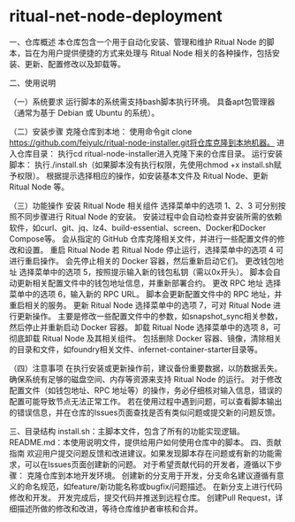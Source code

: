 # ritual-net-node-deployment
一、仓库概述
本仓库包含一个用于自动化安装、管理和维护 Ritual Node 的脚本，旨在为用户提供便捷的方式来处理与 Ritual Node 相关的各种操作，包括安装、更新、配置修改以及卸载等。

二、使用说明

（一）系统要求
运行脚本的系统需支持bash脚本执行环境。
具备apt包管理器（通常为基于 Debian 或 Ubuntu 的系统）。

（二）安装步骤
克隆仓库到本地：
使用命令git clone https://github.com/feiyulc/ritual-node-installer.git将仓库克隆到本地机器。
进入仓库目录：
执行cd ritual-node-installer进入克隆下来的仓库目录。
运行安装脚本：
执行./install.sh（如果脚本没有执行权限，先使用chmod +x install.sh赋予权限）。
根据提示选择相应的操作，如安装基本文件及 Ritual Node、更新 Ritual Node 等。

（三）功能操作
安装 Ritual Node 相关组件
选择菜单中的选项 1、2、3 可分别按照不同步骤进行 Ritual Node 的安装。
安装过程中会自动检查并安装所需的依赖软件，如curl、git、jq、lz4、build-essential、screen、Docker和Docker Compose等。
会从指定的 GitHub 仓库克隆相关文件，并进行一些配置文件的修改和设置。
重启 Ritual Node
若 Ritual Node 停止运行，选择菜单中的选项 4 可进行重启操作。
会先停止相关的 Docker 容器，然后重新启动它们。
更改钱包地址
选择菜单中的选项 5，按照提示输入新的钱包私钥（需以0x开头）。
脚本会自动更新相关配置文件中的钱包地址信息，并重新部署合约。
更改 RPC 地址
选择菜单中的选项 6，输入新的 RPC URL。
脚本会更新配置文件中的 RPC 地址，并重启相关的服务。
更新 Ritual Node
选择菜单中的选项 7，可对 Ritual Node 进行更新操作。
主要是修改一些配置文件中的参数，如snapshot_sync相关参数，然后停止并重新启动 Docker 容器。
卸载 Ritual Node
选择菜单中的选项 8，可彻底卸载 Ritual Node 及其相关组件。
包括删除 Docker 容器、镜像，清除相关的目录和文件，如foundry相关文件、infernet-container-starter目录等。

（四）注意事项
在执行安装或更新操作前，建议备份重要数据，以防数据丢失。
确保系统有足够的磁盘空间、内存等资源来支持 Ritual Node 的运行。
对于修改配置文件（如钱包地址、RPC 地址等）的操作，务必仔细核对输入信息，错误的配置可能导致节点无法正常工作。
若在使用过程中遇到问题，可以查看脚本输出的错误信息，并在仓库的Issues页面查找是否有类似问题或提交新的问题反馈。


三、目录结构
install.sh：主脚本文件，包含了所有的功能实现逻辑。
README.md：本使用说明文件，提供给用户如何使用仓库中的脚本。
四、贡献指南
欢迎用户提交问题反馈和改进建议。如果发现脚本存在问题或有新的功能需求，可以在Issues页面创建新的问题。
对于希望贡献代码的开发者，遵循以下步骤：
克隆仓库到本地开发环境。
创建新的分支用于开发，分支命名建议遵循有意义的命名规范，如feature/新功能名称或bugfix/问题描述。
在新分支上进行代码修改和开发。
开发完成后，提交代码并推送到远程仓库。
创建Pull Request，详细描述所做的修改和改进，等待仓库维护者审核和合并。
